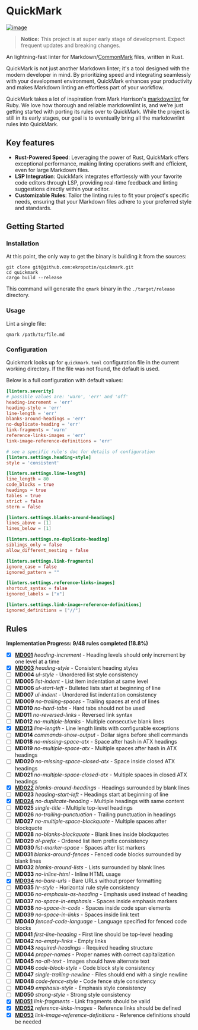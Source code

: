 # QuickMark

[![image](https://img.shields.io/badge/license-MIT-blue)](https://github.com/ekropotin/quickmark/blob/main/LICENSE)

> **Notice:** This project is at super early stage of development. Expect frequent updates and breaking changes.

An lightning-fast linter for Markdown/[CommonMark](https://commonmark.org/) files, written in Rust.

QuickMark is not just another Markdown linter; it's a tool designed with the modern developer in mind. By prioritizing speed and integrating seamlessly with your development environment, QuickMark enhances your productivity and makes Markdown linting an effortless part of your workflow.

QuickMark takes a lot of inspiration from Mark Harrison's [markdownlint](https://github.com/markdownlint/markdownlint) for Ruby. We love how thorough and reliable markdownlint is, and we're just getting started with porting its rules over to QuickMark. While the project is still in its early stages, our goal is to eventually bring all the markdownlint rules into QuickMark.

## Key features

- **Rust-Powered Speed**: Leveraging the power of Rust, QuickMark offers exceptional performance, making linting operations swift and efficient, even for large Markdown files.
- **LSP Integration**: QuickMark integrates effortlessly with your favorite code editors through LSP, providing real-time feedback and linting suggestions directly within your editor.
- **Customizable Rules**: Tailor the linting rules to fit your project's specific needs, ensuring that your Markdown files adhere to your preferred style and standards.

## Getting Started

### Installation

At this point, the only way to get the binary is building it from the sources:

```shell
git clone git@github.com:ekropotin/quickmark.git
cd quickmark
cargo build --release
```

This command will generate the `qmark` binary in the `./target/release` directory.

### Usage

Lint a single file:

```shell
qmark /path/to/file.md
```

### Configuration

Quickmark looks up for `quickmark.toml` configuration file in the current working directory. If the file was not found, the default is used.

Below is a full configuration with default values:

```toml
[linters.severity]
# possible values are: 'warn', 'err' and 'off'
heading-increment = 'err'
heading-style = 'err'
line-length = 'err'
blanks-around-headings = 'err'
no-duplicate-heading = 'err'
link-fragments = 'warn'
reference-links-images = 'err'
link-image-reference-definitions = 'err'

# see a specific rule's doc for details of configuration
[linters.settings.heading-style]
style = 'consistent'

[linters.settings.line-length]
line_length = 80
code_blocks = true
headings = true
tables = true
strict = false
stern = false

[linters.settings.blanks-around-headings]
lines_above = [1]
lines_below = [1]

[linters.settings.no-duplicate-heading]
siblings_only = false
allow_different_nesting = false

[linters.settings.link-fragments]
ignore_case = false
ignored_pattern = ""

[linters.settings.reference-links-images]
shortcut_syntax = false
ignored_labels = ["x"]

[linters.settings.link-image-reference-definitions]
ignored_definitions = ["//"]
```

## Rules

**Implementation Progress: 9/48 rules completed (18.8%)**

- [x] **[MD001](docs/rules/md001.md)** *heading-increment* - Heading levels should only increment by one level at a time
- [x] **[MD003](docs/rules/md003.md)** *heading-style* - Consistent heading styles
- [ ] **MD004** *ul-style* - Unordered list style consistency
- [ ] **MD005** *list-indent* - List item indentation at same level
- [ ] **MD006** *ul-start-left* - Bulleted lists start at beginning of line
- [ ] **MD007** *ul-indent* - Unordered list indentation consistency
- [ ] **MD009** *no-trailing-spaces* - Trailing spaces at end of lines
- [ ] **MD010** *no-hard-tabs* - Hard tabs should not be used
- [ ] **MD011** *no-reversed-links* - Reversed link syntax
- [ ] **MD012** *no-multiple-blanks* - Multiple consecutive blank lines
- [x] **[MD013](docs/rules/md013.md)** *line-length* - Line length limits with configurable exceptions
- [ ] **MD014** *commands-show-output* - Dollar signs before shell commands
- [ ] **MD018** *no-missing-space-atx* - Space after hash in ATX headings
- [ ] **MD019** *no-multiple-space-atx* - Multiple spaces after hash in ATX headings
- [ ] **MD020** *no-missing-space-closed-atx* - Space inside closed ATX headings
- [ ] **MD021** *no-multiple-space-closed-atx* - Multiple spaces in closed ATX headings
- [x] **[MD022](docs/rules/md022.md)** *blanks-around-headings* - Headings surrounded by blank lines
- [ ] **MD023** *heading-start-left* - Headings start at beginning of line
- [x] **[MD024](docs/rules/md024.md)** *no-duplicate-heading* - Multiple headings with same content
- [ ] **MD025** *single-title* - Multiple top-level headings
- [ ] **MD026** *no-trailing-punctuation* - Trailing punctuation in headings
- [ ] **MD027** *no-multiple-space-blockquote* - Multiple spaces after blockquote
- [ ] **MD028** *no-blanks-blockquote* - Blank lines inside blockquotes
- [ ] **MD029** *ol-prefix* - Ordered list item prefix consistency
- [ ] **MD030** *list-marker-space* - Spaces after list markers
- [ ] **MD031** *blanks-around-fences* - Fenced code blocks surrounded by blank lines
- [ ] **MD032** *blanks-around-lists* - Lists surrounded by blank lines
- [ ] **MD033** *no-inline-html* - Inline HTML usage
- [x] **[MD034](docs/rules/md034.md)** *no-bare-urls* - Bare URLs without proper formatting
- [ ] **MD035** *hr-style* - Horizontal rule style consistency
- [ ] **MD036** *no-emphasis-as-heading* - Emphasis used instead of heading
- [ ] **MD037** *no-space-in-emphasis* - Spaces inside emphasis markers
- [ ] **MD038** *no-space-in-code* - Spaces inside code span elements
- [ ] **MD039** *no-space-in-links* - Spaces inside link text
- [ ] **MD040** *fenced-code-language* - Language specified for fenced code blocks
- [ ] **MD041** *first-line-heading* - First line should be top-level heading
- [ ] **MD042** *no-empty-links* - Empty links
- [ ] **MD043** *required-headings* - Required heading structure
- [ ] **MD044** *proper-names* - Proper names with correct capitalization
- [ ] **MD045** *no-alt-text* - Images should have alternate text
- [ ] **MD046** *code-block-style* - Code block style consistency
- [ ] **MD047** *single-trailing-newline* - Files should end with a single newline
- [ ] **MD048** *code-fence-style* - Code fence style consistency
- [ ] **MD049** *emphasis-style* - Emphasis style consistency
- [ ] **MD050** *strong-style* - Strong style consistency
- [x] **[MD051](docs/rules/md051.md)** *link-fragments* - Link fragments should be valid
- [x] **[MD052](docs/rules/md052.md)** *reference-links-images* - Reference links should be defined
- [x] **[MD053](docs/rules/md053.md)** *link-image-reference-definitions* - Reference definitions should be needed
